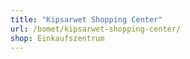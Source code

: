 ```yaml
---
title: "Kipsarwet Shopping Center"
url: /bomet/kipsarwet-shopping-center/
shop: Einkaufszentrum
---
```

